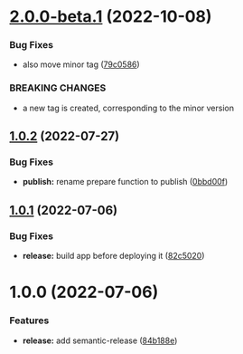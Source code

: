 # [2.0.0-beta.1](https://github.com/iamludal/semantic-release-tags/compare/1.0.2...2.0.0-beta.1) (2022-10-08)


### Bug Fixes

* also move minor tag ([79c0586](https://github.com/iamludal/semantic-release-tags/commit/79c05863852294ed6571f4e87baea34f20e9fb48))


### BREAKING CHANGES

* a new tag is created, corresponding to
the minor version

## [1.0.2](https://github.com/iamludal/semantic-release-tags/compare/1.0.1...1.0.2) (2022-07-27)


### Bug Fixes

* **publish:** rename prepare function to publish ([0bbd00f](https://github.com/iamludal/semantic-release-tags/commit/0bbd00fcab91d27101e627fe6cdb938af00fcbb7))

## [1.0.1](https://github.com/iamludal/semantic-release-tags/compare/1.0.0...1.0.1) (2022-07-06)


### Bug Fixes

* **release:** build app before deploying it ([82c5020](https://github.com/iamludal/semantic-release-tags/commit/82c5020a93d95910257c5db5f296c83976023751))

# 1.0.0 (2022-07-06)


### Features

* **release:** add semantic-release ([84b188e](https://github.com/iamludal/semantic-release-tags/commit/84b188e56546e52587e4d98cec2e4a141047ae54))
